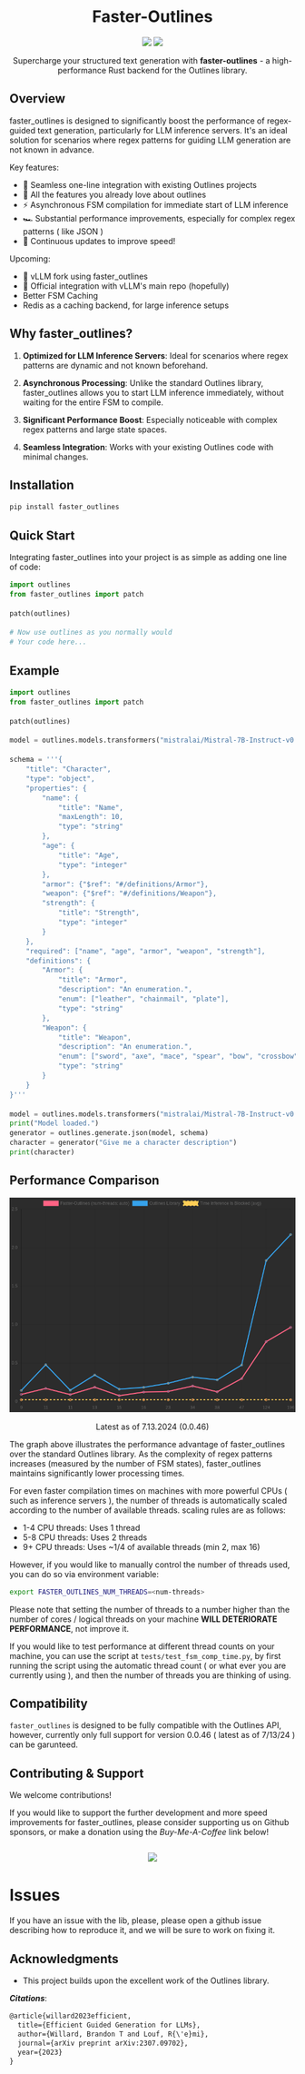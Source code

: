 <div align="center" style="margin-bottom: 1em;">
<h1 style="text-align: center;">Faster-Outlines</h1>
<img src="https://img.shields.io/pypi/dm/faster-outlines?color=89AC6B&logo=python&logoColor=white&style=flat-square">
<a href="https://discord.gg/SGJyGg5K"><img src="https://img.shields.io/discord/1182316225284554793?color=81A1C1&logo=discord&logoColor=white&style=flat-square"></img>
</a>
</div>

<div align="center">Supercharge your structured text generation with <strong>faster-outlines</strong> - a high-<br>performance Rust backend for the Outlines library.</div>

## Overview

faster_outlines is designed to significantly boost the performance of regex-guided text generation, particularly for LLM inference servers. It's an ideal solution for scenarios where regex patterns for guiding LLM generation are not known in advance.

Key features:
- 🚀 Seamless one-line integration with existing Outlines projects
- 🚀 All the features you already love about outlines 
- ⚡ Asynchronous FSM compilation for immediate start of LLM inference
- 🏎️ Substantial performance improvements, especially for complex regex patterns ( like JSON )
- 🔄 Continuous updates to improve speed!

Upcoming:
- 🍴 vLLM fork using faster_outlines
- 🤝 Official integration with vLLM's main repo (hopefully)
- Better FSM Caching
- Redis as a caching backend, for large inference setups

## Why faster_outlines?

1. **Optimized for LLM Inference Servers**: Ideal for scenarios where regex patterns are dynamic and not known beforehand.

2. **Asynchronous Processing**: Unlike the standard Outlines library, faster_outlines allows you to start LLM inference immediately, without waiting for the entire FSM to compile.

3. **Significant Performance Boost**: Especially noticeable with complex regex patterns and large state spaces.

4. **Seamless Integration**: Works with your existing Outlines code with minimal changes.


## Installation

```bash
pip install faster_outlines
```

## Quick Start

Integrating faster_outlines into your project is as simple as adding one line of code:

```python
import outlines
from faster_outlines import patch

patch(outlines)

# Now use outlines as you normally would
# Your code here...
```


## Example

```python
import outlines
from faster_outlines import patch

patch(outlines)

model = outlines.models.transformers("mistralai/Mistral-7B-Instruct-v0.2", device="cuda:0", model_kwargs={"load_in_8bit": True})

schema = '''{
    "title": "Character",
    "type": "object",
    "properties": {
        "name": {
            "title": "Name",
            "maxLength": 10,
            "type": "string"
        },
        "age": {
            "title": "Age",
            "type": "integer"
        },
        "armor": {"$ref": "#/definitions/Armor"},
        "weapon": {"$ref": "#/definitions/Weapon"},
        "strength": {
            "title": "Strength",
            "type": "integer"
        }
    },
    "required": ["name", "age", "armor", "weapon", "strength"],
    "definitions": {
        "Armor": {
            "title": "Armor",
            "description": "An enumeration.",
            "enum": ["leather", "chainmail", "plate"],
            "type": "string"
        },
        "Weapon": {
            "title": "Weapon",
            "description": "An enumeration.",
            "enum": ["sword", "axe", "mace", "spear", "bow", "crossbow"],
            "type": "string"
        }
    }
}'''

model = outlines.models.transformers("mistralai/Mistral-7B-Instruct-v0.2", device="cuda:0", model_kwargs={"load_in_8bit": True})
print("Model loaded.")
generator = outlines.generate.json(model, schema)
character = generator("Give me a character description")
print(character)
```

## Performance Comparison

![Performance Graph](https://raw.githubusercontent.com/unaidedelf8777/faster-outlines/main/assets/benchmark.png)
<figcaption style="text-align: center;">Latest as of 7.13.2024 (0.0.46)</figcaption>

The graph above illustrates the performance advantage of faster_outlines over the standard Outlines library. As the complexity of regex patterns increases (measured by the number of FSM states), faster_outlines maintains significantly lower processing times.

For even faster compilation times on machines with more powerful CPUs ( such as inference servers ), the number of threads is automatically scaled according to the number of available threads. scaling rules are as follows: 

- 1-4 CPU threads: Uses 1 thread
- 5-8 CPU threads: Uses 2 threads
- 9+ CPU threads: Uses ~1/4 of available threads (min 2, max 16)

However, if you would like to manually control the number of threads used, you can do so via environment variable:

```bash
export FASTER_OUTLINES_NUM_THREADS=<num-threads>
```

Please note that setting the number of threads to a number higher than the number of cores / logical threads on your machine **WILL DETERIORATE PERFORMANCE**, not improve it.

If you would like to test performance at different thread counts on your machine, you can use the script at `tests/test_fsm_comp_time.py`, by first running the script using the automatic thread count ( or what ever you are currently using ), and then the number of threads you are thinking of using.
<br>


## Compatibility

`faster_outlines` is designed to be fully compatible with the Outlines API, however, currently only full support for version 0.0.46 ( latest as of 7/13/24 ) can be garunteed.

## Contributing & Support

We welcome contributions!

If you would like to support the further development and more speed improvements for faster_outlines, please consider supporting us on Github sponsors, or make a donation using the *Buy-Me-A-Coffee* link below!

<div align="center" style="margin-top: 2em; margin-bottom: 1em;">
<a href="https://www.buymeacoffee.com/unaidedelf8777"><img src="https://img.buymeacoffee.com/button-api/?text=Buy me a pizza&emoji=🍕&slug=unaidedelf8777&button_colour=FFDD00&font_colour=000000&font_family=Cookie&outline_colour=000000&coffee_colour=ffffff" /></a>
</div>

# Issues 

If you have an issue with the lib, please, please open a github issue describing how to reproduce it, and we will be sure to work on fixing it.

## Acknowledgments

- This project builds upon the excellent work of the Outlines library.


***Citations***:

```bibtext
@article{willard2023efficient,
  title={Efficient Guided Generation for LLMs},
  author={Willard, Brandon T and Louf, R{\'e}mi},
  journal={arXiv preprint arXiv:2307.09702},
  year={2023}
}
```

